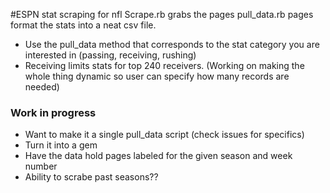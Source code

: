 #ESPN stat scraping for nfl
Scrape.rb grabs the pages
pull_data.rb pages format the stats into a neat csv file. 
- Use the pull_data method that corresponds to the stat category you are interested in (passing, receiving, rushing)
- Receiving limits stats for top 240 receivers. (Working on making the whole thing dynamic so user can specify how many records are needed)


### Work in progress
- Want to make it a single pull_data script (check issues for specifics)
- Turn it into a gem
- Have the data hold pages labeled for the given season and week number
- Ability to scrabe past seasons??

